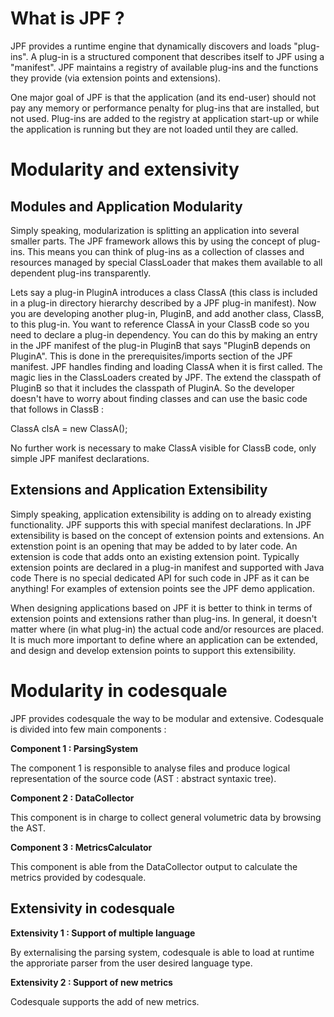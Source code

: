 # What is JPF ? #
JPF provides a runtime engine that dynamically discovers and loads "plug-ins". A plug-in is a structured component that describes itself to JPF using a "manifest". JPF maintains a registry of available plug-ins and the functions they provide (via extension points and extensions).

One major goal of JPF is that the application (and its end-user) should not pay any memory or performance penalty for plug-ins that are installed, but not used. Plug-ins are added to the registry at application start-up or while the application is running but they are not loaded until they are called.

# Modularity and extensivity #


## Modules and Application Modularity ##

Simply speaking, modularization is splitting an application into several smaller parts. The JPF framework allows this by using the concept of plug-ins. This means you can think
of plug-ins as a collection of classes and resources managed by special ClassLoader that makes them available to all dependent plug-ins transparently.

Lets say a plug-in PluginA introduces a class ClassA (this class is included in a plug-in directory hierarchy described by a JPF plug-in manifest). Now you are developing another plug-in, PluginB, and add another class, ClassB, to this plug-in. You want to reference ClassA in your ClassB code so you need to declare a plug-in dependency. You can do this by making an entry in the JPF manifest of the plug-in PluginB that says "PluginB depends on PluginA". This is done in the prerequisites/imports section of the JPF manifest. JPF handles finding and loading ClassA when it is first called. The magic lies in the ClassLoaders created by JPF. The extend the classpath of PluginB so that it includes the classpath of PluginA. So the developer doesn't have to worry about finding classes and can use the basic code that follows in ClassB :

ClassA clsA = new ClassA();

No further work is necessary to make ClassA visible for ClassB code, only simple JPF manifest declarations.

## Extensions and Application Extensibility ##

Simply speaking, application extensibility is adding on to already existing functionality. JPF supports this with special manifest declarations. In JPF extensibility is based on the concept of extension points and extensions. An extenstion point is an opening that may be added to by later code. An extension is code that adds onto an existing extension point. Typically extension points are declared in a plug-in manifest and supported with Java code There is no special dedicated API for such code in JPF as it can be anything! For examples of extension points see the JPF demo application.

When designing applications based on JPF it is better to think in terms of extension points and extensions rather than plug-ins. In general, it doesn't matter where (in what plug-in) the actual code and/or resources are placed. It is much more important to define where an application can be extended, and design and develop extension points to support this extensibility.


# Modularity in codesquale #

JPF provides codesquale the way to be modular and extensive. Codesquale is divided into few main components :

**Component 1 : ParsingSystem**

The component 1 is responsible to analyse files and produce logical representation of the source code (AST : abstract syntaxic tree).

**Component 2 : DataCollector**

This component is in charge to collect general volumetric data by browsing the AST.

**Component 3 : MetricsCalculator**

This component is able from the DataCollector output to calculate the metrics provided by codesquale.

## Extensivity in codesquale ##

**Extensivity 1 : Support of multiple language**

By externalising the parsing system, codesquale is able to load at runtime the approriate parser from the user desired language type.

**Extensivity 2 : Support of new metrics**

Codesquale supports the add of new metrics.
